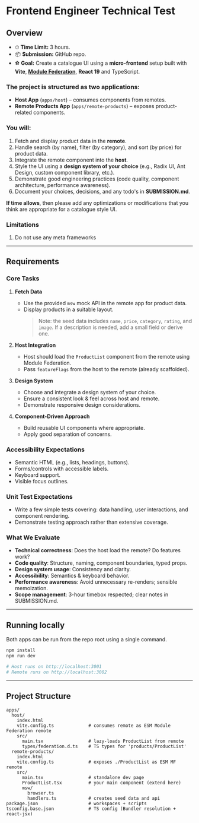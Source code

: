 # Frontend Engineer Technical Test

## Overview

- ⏱ **Time Limit:** 3 hours.
- 📦 **Submission:** GitHub repo.
- ⚽️ **Goal:** Create a catalogue UI using a **micro-frontend** setup built with **Vite**, [**Module Federation**](https://module-federation.io/), **React 19** and TypeScript.

### The project is structured as two applications:
- **Host App** (`apps/host`) – consumes components from remotes.
- **Remote Products App** (`apps/remote-products`) – exposes product-related components.

### You will:
1. Fetch and display product data in the **remote**.
2. Handle search (by name), filter (by category), and sort (by price) for product data.
3. Integrate the remote component into the **host**.
4. Style the UI using a **design system of your choice** (e.g., Radix UI, Ant Design, custom component library, etc.).
5. Demonstrate good engineering practices (code quality, component architecture, performance awareness).
6. Document your choices, decisions, and any todo's in **SUBMISSION.md**.

**If time allows**, then please add any optimizations or modifications that you think are appropriate for a catalogue style UI.

### Limitations
1. Do not use any meta frameworks

---

## Requirements

### Core Tasks
1. **Fetch Data**  
   - Use the provided `msw` mock API in the remote app for product data.
   - Display products in a suitable layout.
     > Note: the seed data includes `name`, `price`, `category`, `rating`, and `image`. If a description is needed, add a small field or derive one.
   
2. **Host Integration**  
   - Host should load the `ProductList` component from the remote using Module Federation.
   - Pass `featureFlags` from the host to the remote (already scaffolded).

3. **Design System**  
   - Choose and integrate a design system of your choice.
   - Ensure a consistent look & feel across host and remote.
   - Demonstrate responsive design considerations.

4. **Component-Driven Approach**  
   - Build reusable UI components where appropriate.
   - Apply good separation of concerns.


### Accessibility Expectations

- Semantic HTML (e.g., lists, headings, buttons).
- Forms/controls with accessible labels.
- Keyboard support.
- Visible focus outlines.

### Unit Test Expectations

- Write a few simple tests covering: data handling, user interactions, and component rendering.
- Demonstrate testing approach rather than extensive coverage.

### What We Evaluate

- **Technical correctness**: Does the host load the remote? Do features work?
- **Code quality**: Structure, naming, component boundaries, typed props.
- **Design system usage**: Consistency and clarity.
- **Accessibility**: Semantics & keyboard behavior.
- **Performance awareness**: Avoid unnecessary re-renders; sensible memoization.
- **Scope management**: 3-hour timebox respected; clear notes in SUBMISSION.md.


---

## Running locally

Both apps can be run from the repo root using a single command.

```bash
npm install
npm run dev

# Host runs on http://localhost:3001
# Remote runs on http://localhost:3002
```

---

## Project Structure

```
apps/
  host/
    index.html
    vite.config.ts             # consumes remote as ESM Module Federation remote
    src/
      main.tsx                 # lazy-loads ProductList from remote
      types/federation.d.ts    # TS types for 'products/ProductList'
  remote-products/
    index.html
    vite.config.ts             # exposes ./ProductList as ESM MF remote
    src/
      main.tsx                 # standalone dev page
      ProductList.tsx          # your main component (extend here)
      msw/
        browser.ts
        handlers.ts            # creates seed data and api
package.json                   # workspaces + scripts
tsconfig.base.json             # TS config (Bundler resolution + react-jsx)
```